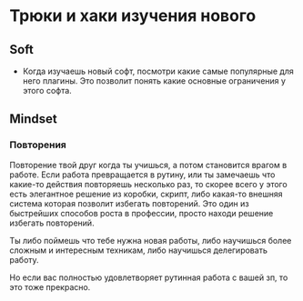 # Трюки и хаки изучения нового

## Soft

* Когда изучаешь новый софт, посмотри какие самые популярные для него плагины. Это позволит понять какие основные ограничения у этого софта.

## Mindset

### Повторения

Повторение твой друг когда ты учишься, а потом становится врагом в работе. Если работа превращается в рутину, или ты замечаешь что какие-то действия повторяешь несколько раз, то скорее всего у этого есть элегантное решение из коробки, скрипт, либо какая-то внешняя система которая позволит избегать повторений. Это один из быстрейших способов роста в профессии, просто находи решение избегать повторений.

Ты либо поймешь что тебе нужна новая работы, либо научишься более сложным и интересным техникам, либо научишься делегировать работу.

Но если вас полностью удовлетворяет рутинная работа с вашей зп, то это тоже прекрасно.
